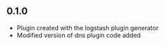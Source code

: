 ## 0.1.0
  - Plugin created with the logstash plugin generator
  - Modified version of dns plugin code added
